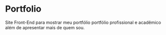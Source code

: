 # Portfolio
Site Front-End para mostrar meu portfólio portfólio profissional e acadêmico além de apresentar mais de quem sou.

